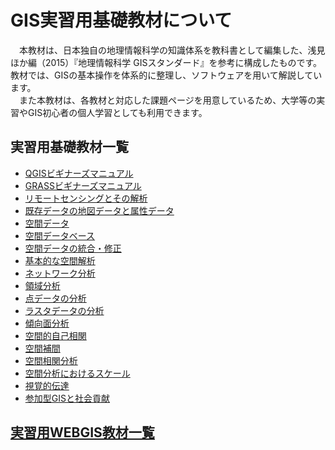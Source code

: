 # GIS実習用基礎教材について

　本教材は、日本独自の地理情報科学の知識体系を教科書として編集した、浅見ほか編（2015）『地理情報科学 GISスタンダード』を参考に構成したものです。教材では、GISの基本操作を体系的に整理し、ソフトウェアを用いて解説しています。  
　また本教材は、各教材と対応した課題ページを用意しているため、大学等の実習やGIS初心者の個人学習としても利用できます。  

## 実習用基礎教材一覧

* [QGISビギナーズマニュアル](./QGISビギナーズマニュアル/QGISビギナーズマニュアル.md)
* [GRASSビギナーズマニュアル](./GRASSビギナーズマニュアル/GRASSビギナーズマニュアル.md)
* [リモートセンシングとその解析](./06_リモートセンシングとその解析/リモートセンシングとその解析.md)
* [既存データの地図データと属性データ](./07_既存データの地図データと属性データ/既存データの地図データと属性データ.md)
* [空間データ](./08_空間データ/空間データ.md)
* [空間データベース](./09_空間データベース/空間データベース.md)
* [空間データの統合・修正](./10_空間データの統合・修正/空間データの統合・修正.md)
* [基本的な空間解析](./11_基本的な空間解析/基本的な空間解析.md)
* [ネットワーク分析](./12_ネットワーク分析/ネットワーク分析.md)
* [領域分析](./13_領域分析/領域分析.md)
* [点データの分析](./14_点データの分析/点データの分析.md)
* [ラスタデータの分析](./15_ラスタデータの分析/ラスタデータの分析.md)
* [傾向面分析](./16_傾向面分析/傾向面分析.md)
* [空間的自己相関](./17_空間的自己相関/空間的自己相関.md)
* [空間補間](./18_空間補間/空間補間.md)
* [空間相関分析](./19_空間相関分析/空間相関分析.md)
* [空間分析におけるスケール](./20_空間分析におけるスケール/空間分析におけるスケール.md)
* [視覚的伝達](./21_視覚的伝達/視覚的伝達.md)
* [参加型GISと社会貢献](./26_参加型GISと社会貢献/参加型GISと社会貢献.md)

## [実習用WEBGIS教材一覧](./インターネットの活用に関する教材/README.md)


　
